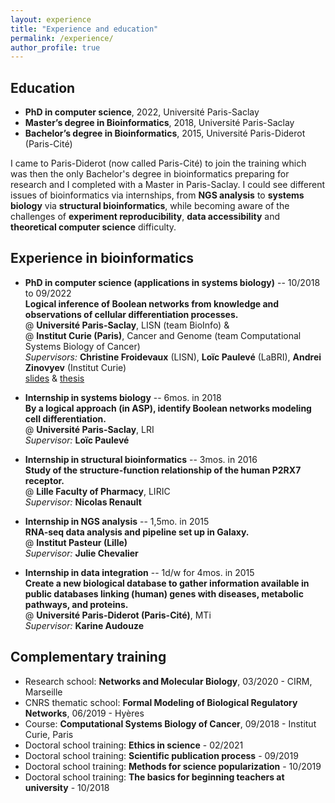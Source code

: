 ```yaml
---
layout: experience
title: "Experience and education"
permalink: /experience/
author_profile: true
---
```


## Education

* **PhD in computer science**,
2022, Université Paris-Saclay
* **Master’s degree in Bioinformatics**,
2018, Université Paris-Saclay
* **Bachelor’s degree in Bioinformatics**,
2015, Université Paris-Diderot (Paris-Cité)

I came to Paris-Diderot (now called Paris-Cité) to join the training which was then the only Bachelor's degree in bioinformatics preparing for research and I completed with a Master in Paris-Saclay. I could see different issues of bioinformatics via internships, from **NGS analysis** to **systems biology** via **structural bioinformatics**, while becoming aware of the challenges of **experiment reproducibility**, **data accessibility** and **theoretical computer science** difficulty.


## Experience in bioinformatics

* **<important>PhD in computer science (applications in systems biology)</important>** -- 10/2018 to 09/2022  
**<emphasis>Logical inference of Boolean networks from knowledge and observations of cellular differentiation processes.</emphasis>**  
@ **Université Paris-Saclay**, LISN (team BioInfo) &  
@ **Institut Curie (Paris)**, Cancer and Genome (team Computational Systems Biology of Cancer)  
*Supervisors:* **Christine Froidevaux** (LISN), **Loïc Paulevé** (LaBRI), **Andrei Zinovyev** (Institut Curie)  
[slides](../files/2022-09_soutenance.pdf) & [thesis](../files/manuscrit.pdf)

* **<important>Internship in systems biology</important>** -- 6mos. in 2018  
**<emphasis>By a logical approach (in ASP), identify Boolean networks modeling cell differentiation.</emphasis>**  
@ **Université Paris-Saclay**, LRI  
*Supervisor:* **Loïc Paulevé**

* **<important>Internship in structural bioinformatics</important>** -- 3mos. in 2016  
**<emphasis>Study of the structure-function relationship of the human P2RX7 receptor.</emphasis>**  
@ **Lille Faculty of Pharmacy**, LIRIC  
*Supervisor:* **Nicolas Renault**

* **<important>Internship in NGS analysis</important>** -- 1,5mo. in 2015  
**<emphasis>RNA-seq data analysis and pipeline set up in Galaxy.</emphasis>**  
@ **Institut Pasteur (Lille)**  
*Supervisor:* **Julie Chevalier**

* **<important>Internship in data integration</important>** -- 1d/w for 4mos. in 2015  
**<emphasis>Create a new biological database to gather information available in public databases linking (human) genes with diseases, metabolic pathways, and proteins.</emphasis>**  
@ **Université Paris-Diderot (Paris-Cité)**, MTi  
*Supervisor:* **Karine Audouze**


## Complementary training

* Research school:
**Networks and Molecular Biology**,
03/2020 - CIRM, Marseille
* CNRS thematic school:
**Formal Modeling of Biological Regulatory Networks**,
06/2019 - Hyères
* Course:
**Computational Systems Biology of Cancer**,
09/2018 - Institut Curie, Paris
* Doctoral school training:
**Ethics in science** - 02/2021
* Doctoral school training:
**Scientific publication process** -  09/2019
* Doctoral school training:
**Methods for science popularization** - 10/2019
* Doctoral school training:
**The basics for beginning teachers at university** - 10/2018
